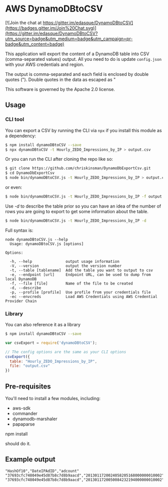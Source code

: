 # AWS DynamoDBtoCSV

[![Join the chat at https://gitter.im/edasque/DynamoDBtoCSV](https://badges.gitter.im/Join%20Chat.svg)](https://gitter.im/edasque/DynamoDBtoCSV?utm_source=badge&utm_medium=badge&utm_campaign=pr-badge&utm_content=badge)

This application will export the content of a DynamoDB table into CSV (comma-separated values) output. All you need to do is update `config.json` with your AWS credentials and region.

The output is comma-separated and each field is enclosed by double quotes ("). Double quotes in the data as escaped as \"

This software is governed by the Apache 2.0 license.

## Usage

### CLI tool
You can export a CSV by running the CLI via `npx` if you install this module as a dependency:

```bash
$ npm install dynamoDBtoCSV --save
$ npx dynamoDBtoCSV -t Hourly_ZEDO_Impressions_by_IP > output.csv
```

Or you can run the CLI after cloning the repo like so:

```bash
$ git clone https://github.com/chriskinsman/DynamoDbExportCsv.git
$ cd DynamoDbExportCsv
$ node bin/dynamoDBtoCSV.js -t Hourly_ZEDO_Impressions_by_IP > output.csv
```

or even:

```bash
$ node bin/dynamoDBtoCSV.js -t Hourly_ZEDO_Impressions_by_IP -f output.csv
```

Use _-d_ to describe the table prior so you can have an idea of the number of rows you are going to export to get some information about the table.

```bash
$ node bin/dynamoDBtoCSV.js -t Hourly_ZEDO_Impressions_by_IP -d
```

Full syntax is:

```
node dynamoDBtoCSV.js --help
  Usage: dynamoDBtoCSV.js [options]

Options:

  -h, --help               output usage information
  -V, --version            output the version number
  -t, --table [tablename]  Add the table you want to output to csv
  -e, --endpoint [url]     Endpoint URL, can be used to dump from local DynamoDB
  -f, --file [file]        Name of the file to be created
  -d, --describe
  -p, --profile [profile]  Use profile from your credentials file
  -ec --envcreds           Load AWS Credentials using AWS Credential Provider Chain
```

### Library
You can also reference it as a library

```bash
$ npm install dynamoDBtoCSV --save
```

```javascript
var csvExport = require('dynamoDBtoCSV');

// The config options are the same as your CLI options
csvExport({
  table: "Hourly_ZEDO_Impressions_by_IP",
  file: "output.csv"
})
```

## Pre-requisites

You'll need to install a few modules, including:

- aws-sdk
- commander
- dynamodb-marshaler
- papaparse

npm install

should do it.

## Example output

    "HashOf10","DateIPAdID","adcount"
    "37693cfc748049e45d87b8c7d8b9aacd","2013011720024058205168000000010002","1"
    "37693cfc748049e45d87b8c7d8b9aacd","2013011720050084232194000000010002","1"
